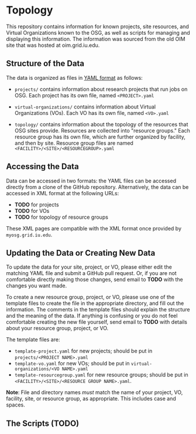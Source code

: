 Topology
========


This repository contains information for known projects, site resources, and
Virtual Organizations known to the OSG, as well as scripts for managing and
displaying this information.  The information was sourced from the old OIM site
that was hosted at oim.grid.iu.edu.


Structure of the Data
---------------------

The data is organized as files in [YAML format](https://en.wikipedia.org/wiki/YAML)
as follows:

-   `projects/` contains information about research projects that run jobs on OSG.
    Each project has its own file, named `<PROJECT>.yaml`

-   `virtual-organizations/` contains information about Virtual Organizations
    (VOs).
    Each VO has its own file, named `<VO>.yaml`

-   `topology/` contains information about the topology of the resources that
    OSG sites provide.  Resources are collected into "resource groups."  Each
    resource group has its own file, which are further organized by facility,
    and then by site.  Resource group files are named
    `<FACILITY>/<SITE>/<RESOURCEGROUP>.yaml`


Accessing the Data
------------------

Data can be accessed in two formats: the YAML files can be accessed directly
from a clone of the GitHub repository.  Alternatively, the data can be accessed
in XML format at the following URLs:

-   **TODO** for projects
-   **TODO** for VOs
-   **TODO** for topology of resource groups

These XML pages are compatible with the XML format once provided by
`myosg.grid.iu.edu`.


Updating the Data or Creating New Data
--------------------------------------

To update the data for your site, project, or VO, please either edit the
matching YAML file and submit a GitHub pull request.  Or, if you are not
comfortable directly making those changes, send email to **TODO**
with the changes you want made.

To create a new resource group, project, or VO, please use one of the template
files to create the file in the appropriate directory, and fill out the
information.  The comments in the template files should explain the structure
and the meaning of the data.  If anything is confusing or you do not feel
comfortable creating the new file yourself, send email to **TODO** with details
about your resource group, project, or VO.

The template files are:

-   `template-project.yaml` for new projects; should be put in
    `projects/<PROJECT NAME>.yaml`
-   `template-vo.yaml` for new VOs; should be put in
    `virtual-organizations/<VO NAME>.yaml`
-   `template-resourcegroup.yaml` for new resource groups;
    should be put in `<FACILITY>/<SITE>/<RESOURCE GROUP NAME>.yaml`.

**Note**: File and directory names _must_ match the name of your project, VO,
facility, site, or resource group, as appropriate.  This includes case and
spaces.


The Scripts (TODO)
------------------


